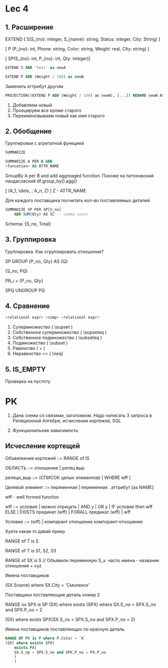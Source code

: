 # Lec 4

## 1. Расширение

EXTEND
\[ S(S_{no}: integer, S_{name}: string, Status: integer, City: String) \]

\[ P (P_{no}: int, Phone: string, Color: string, Weight: real, City: string) \]

\[ SP(S_{no}: int, P_{no}: int, Qty: integer)\]

```sql
EXTEND S ADD 'text' as newA
```

```sql
EXTEND P ADD (Weight / 100) as newW
```

Заменить аттрибут другим

```sql
PROJECTION((EXTEND P ADD (Weight / 100) as newW), [...]) RENAME newW AS Weight
```

1. Добавляем новый
2. Проецируем все кроме старого
3. Переименовываем новый как имя старого


## 2. Обобщение

Группировки с агрегатной функцией

```sql
SUMMARIZE

SUMMARIZE A PER B ADD 
<funcation> AS ATTR_NAME
```

GroupBy A per B and add aggreaged function.
Похоже на питоновский пандасовский df.group_by().agg()

\[ (A_1, \dots, \; A_n, Z) \]
Z - ATTR_NAME

Для каждого поставщика посчитать кол-во поставляемых деталей

```sql
SUMMARIZE SP PER SP[S_no]
    ADD SUM(Qty) AS SC -- summa count
```

Schema: {S_no, Total}

## 3. Группировка

Группировка. Как сгруппировать отношения?

SP GROUP {P_no, Qty} AS {Q}

{S_no, PQ}

PR_i = {P_no, Qty}

SPQ UNGROUP PQ

## 4. Сравнение

```sql
<relational expr> <comp> <relational expr>
```

1. Супермножество \( \supset \)
2. Собственное супермножество \( \supseteq \)
3. Собственное подмножество \( \subseteq \)
4. Подмножество \( \subset \)
5. Равенство \( = \)
6. Неравенство <> \( \neq\)

## 5. IS_EMPTY

Проверка на пустоту

# РК

1. Дана схема со связями, заголовком. Надо написать 3 запроса в Реляционной Алгебре, исчислении кортежей, SQL 

2. Функциональная зависимость


## Исчесление кортещей

Объвялкение кортежей ::= RANGE of IS 

ОБЛАСТЬ ::= отношение | реляц выр

реляци_выр ::= (СПИСОК целых элементов) [ WHERE wff ]

Целевой элемент ::= переменная | переменная . аттрибут [as NAME]

wff - well formed function

wff ::= условие | можно отрицать | AND y | OR y | IF условие then wff ELSE
                | EXISTS предикат (wff) | FORALL предикат (wff) | wff

Условие ::= (wff) | компарант отношение компорант-отношение

Хуета какая то давай приер

RANGE of T is S

RANGE of T is S1, S2, S3

RANGE of SX is S // Объявили переменную S_x. часто имена - название отношения + xyz

Имена поставщиков

(SX.Sname) where SX.City = 'Смоленск'

Поставщики поставляющие деталь номер 2

RANGE os SPX is SP
(SX) where exists (SPX) where SX.S_no = SPX.S_no and SPX.P_no = 2

(SX) where exists SPX(SX.S_no = SPX.S_no and SPX.P_no = 2)

Имена поставщиков поставляющих по красную деталь

```sql
RANGE OF PV is P where P.Color = `K`
(SX) where exists SPX( 
    exists PX(
    SX.S_np = SPX.S_no and SPX.P_no = PX.P_no
    )
    )
```